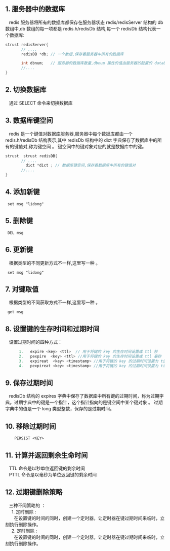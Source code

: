 ## 1. 服务器中的数据库
&nbsp;&nbsp;  redis 服务器将所有的数据库都保存在服务器状态 redis/redisServer 结构的 db 数组中,db 数组的每一项都是 redis.h/redisDb 结构,每一个  redisDb 结构代表一个数据库:
```java
strust redisServer{
       // ....
       redisDB *db; // 一个数组,保存着服务器中所有的数据库

       int dbnum;   // 服务器的数据库数量,dbnum 属性的值由服务器的配置的 database 选项决定的, 默认会初始化 16 个数据库。
       //....
}
```

## 2. 切换数据库
&nbsp;&nbsp; 通过 SELECT 命令来切换数据库


## 3. 数据库键空间
&nbsp;&nbsp; redis 是一个键值对数据库服务器,服务器中每个数据库都由一个 redis.h/redisDb 结构表示,其中 redisDb 结构中的 dict 字典保存了数据库中的所有的键值对,称为键空间 。 键空间中的键对象对应的就是数据库中的键。

```java
strust  strust redisDB{
       // ....
         dict *dict ; // 数据库键空间,保存着数据库中所有的键值对
       //....
}
```

## 4. 添加新键   
```
 set msg "lidong"
```

## 5. 删除键   
```
 DEL msg 
```

## 6. 更新键   
&nbsp;&nbsp;  根据类型的不同更新方式不一样,这里写一种 。
```
 set msg "lidong"
```

## 7. 对键取值
&nbsp;&nbsp;  根据类型的不同获取方式不一样,这里写一种 。
```
 get msg 
```

## 8. 设置键的生存时间和过期时间
&nbsp;&nbsp;  设置过期时间的四种方式：
```java
      1.   expire <key> <ttl>  // 用于将键的 key 的生存时间设置成 ttl 秒
      2.   pexpire  <key> <ttl> //用于将键的 key 的生存时间设置成 ttl 毫秒
      3.   expireat  <key> <timestamp> //用于将键的 key 的过期时间设置为 timestamp 所指定的秒数时间戳
      4.   pexpireat <key> <timestamp> //用于将键的 key 的过期时间设置为 timestamp 所指定的毫秒数时间

```

## 9. 保存过期时间
&nbsp;&nbsp;  redisDb 结构的 expires 字典中保存了数据库中所有键的过期时间，称为过期字典。过期字典中的键是一个指针，这个指针指向的是键空间中某个键对象 。 过期字典中的值是一个 long 类型整数，保存的是过期时间。


## 10. 移除过期时间

```
    PERSIST <KEY>
```

## 11. 计算并返回剩余生命时间
&nbsp;&nbsp;  TTL   命令是以秒单位返回键的剩余时间     
&nbsp;&nbsp;  PTTL  命令是以毫秒为单位返回键的剩余时间

## 12. 过期键删除策略
&nbsp;&nbsp;  三种不同策略的 ：   
&nbsp;&nbsp;&nbsp;&nbsp; 1. 定时删除 :   
&nbsp;&nbsp;&nbsp;&nbsp;&nbsp;&nbsp; 在设置键的时间的同时，创建一个定时器，让定时器在键过期时间来临时，立刻执行删除操作。  
&nbsp;&nbsp;&nbsp;&nbsp; 2. 定时删除 :     
&nbsp;&nbsp;&nbsp;&nbsp;&nbsp;&nbsp; 在设置键的时间的同时，创建一个定时器，让定时器在键过期时间来临时，立刻执行删除操作。

